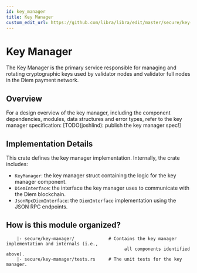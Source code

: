 ```yaml
---
id: key_manager
title: Key Manager
custom_edit_url: https://github.com/libra/libra/edit/master/secure/key-manager/README.md
---
```

# Key Manager

The Key Manager is the primary service responsible for managing and rotating cryptographic
keys used by validator nodes and validator full nodes in the Diem payment network.

## Overview

For a design overview of the key manager, including the component dependencies, modules, data
structures and error types, refer to the key manager specification:
[TODO(joshlind): publish the key manager spec!]

## Implementation Details

This crate defines the key manager implementation. Internally, the crate includes:
 - `KeyManager`: the key manager struct containing the logic for the key manager component.
 - `DiemInterface`: the interface the key manager uses to communicate with the Diem blockchain.
 - `JsonRpcDiemInterface`: the `DiemInterface` implementation using the JSON RPC endpoints.


## How is this module organized?
```
    |- secure/key-manager/             # Contains the key manager implementation and internals (i.e.,
                                             all components identified above).
    |- secure/key-manager/tests.rs     # The unit tests for the key manager.
```
